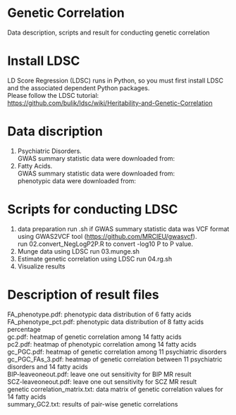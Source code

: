 # Genetic Correlation
Data description, scripts and result for conducting genetic correlation

# Install LDSC
LD Score Regression (LDSC) runs in Python, so you must first install LDSC and the associated dependent Python packages.  
Please follow the LDSC tutorial: https://github.com/bulik/ldsc/wiki/Heritability-and-Genetic-Correlation  

# Data discription
1. Psychiatric Disorders.  
GWAS summary statistic data were downloaded from:  
2. Fatty Acids.   
GWAS summary statistic data were downloaded from:  
phenotypic data were downloaded from:  

# Scripts for conducting LDSC
1. data preparation
run .sh if GWAS summary statistic data was VCF format using GWAS2VCF tool (https://github.com/MRCIEU/gwasvcf).   
run 02.convert_NegLogP2P.R to convert -log10 P to P value.  
2. Munge data using LDSC
run 03.munge.sh
3. Estimate genetic correlation using LDSC
run 04.rg.sh
4. Visualize results


# Description of result files
FA_phenotype.pdf: phenotypic data distribution of 6 fatty acids  
FA_phenotype_pct.pdf: phenotypic data distribution of 8 fatty acids percentage  
gc.pdf: heatmap of genetic correlation among 14 fatty acids  
pc2.pdf: heatmap of phenotypic correlation among 14 fatty acids  
gc_PGC.pdf: heatmap of genetic correlation among 11 psychiatric disorders  
gc_PGC_FAs_3.pdf: heatmap of genetic correlation between 11 psychiatric disorders and 14 fatty acids  
BIP-leaveoneout.pdf: leave one out sensitivity for BIP MR result  
SCZ-leaveoneout.pdf: leave one out sensitivity for SCZ MR result  
genetic correlation_matrix.txt: data matrix of genetic correlation values for 14 fatty acids  
summary_GC2.txt: results of pair-wise genetic correlations  


